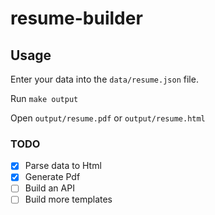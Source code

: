 # resume-builder

## Usage

Enter your data into the `data/resume.json` file.

Run `make output`

Open `output/resume.pdf` or `output/resume.html`

### TODO
- [x] Parse data to Html
- [x] Generate Pdf
- [ ] Build an API
- [ ] Build more templates
